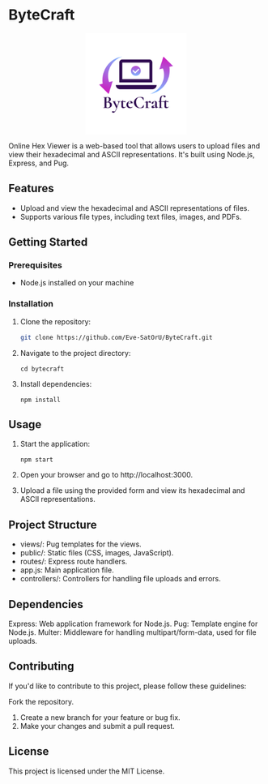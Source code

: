 <!-- # ByteCraft
## features 

- [1] Syntax Highlighting:
Add syntax highlighting for different types of data (e.g., ASCII characters, numeric values).
- [2] Navigation:
Implement features like scrolling, jumping to specific offsets, or navigating through different sections of the file.
- [3] Color Themes:
Implement different color themes for the editor to provide a personalized user experience.
- [4] Byte Information:
Display additional information about the selected byte, such as its binary representation or numeric value.
- [5] Error Handling:
Implement proper error handling and inform users if there are issues with their input.
- [6] Character Encoding Support:
Allow users to choose different character encodings for input and output.
- [**aditional step**] Search and Replace:
Allow users to search for specific hex patterns and replace them.
- [**aditional step**] Real-time Collaboration:
If the editor is used in a collaborative environment, consider adding real-time collaboration features using technologies like WebSocket.
- [**aditional step**] Performance Optimization:
Optimize the code for better performance, especially if dealing with large files.
- [**not must do it**] Undo/Redo:
Include undo and redo functionality for user edits.
- [**not must do it**] File Upload :Allow users to upload binary files for editing.

can customize it according to the specific details of your project: -->

# ByteCraft
<!-- logo -->
<p align="center">
  <img src="./public/images/bytecraft1.png" align="center" width="200">
</p>

Online Hex Viewer is a web-based tool that allows users to upload files and view their hexadecimal and ASCII representations. It's built using Node.js, Express, and Pug.

## Features

- Upload and view the hexadecimal and ASCII representations of files.
- Supports various file types, including text files, images, and PDFs.

## Getting Started

### Prerequisites

- Node.js installed on your machine

### Installation

1. Clone the repository:

   ```bash
   git clone https://github.com/Eve-SatOrU/ByteCraft.git
2. Navigate to the project directory:
    ```
    cd bytecraft
    ```
3. Install dependencies:

    ```
    npm install
    ```
## Usage
1. Start the application:
    
    ```
    npm start
    ```
2. Open your browser and go to http://localhost:3000.

3. Upload a file using the provided form and view its hexadecimal and ASCII representations.

## Project Structure
* views/: Pug templates for the views.
* public/: Static files (CSS, images, JavaScript).
* routes/: Express route handlers.
* app.js: Main application file.
* controllers/: Controllers for handling file uploads and errors.
## Dependencies
Express: Web application framework for Node.js.
Pug: Template engine for Node.js.
Multer: Middleware for handling multipart/form-data, used for file uploads.
## Contributing
If you'd like to contribute to this project, please follow these guidelines:

Fork the repository.
1. Create a new branch for your feature or bug fix.
2. Make your changes and submit a pull request.
## License
This project is licensed under the MIT License.
